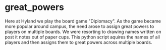 # great_powers
Here at Hyland we play the board game "Diplomacy". As the game became more popular around campus, the need arose to assign great powers to players on multiple boards. We were resorting to drawing names written on post it notes out of paper cups. This python script aquires the names of all players and then assigns them to great powers across multiple boards.
